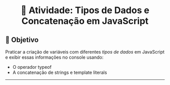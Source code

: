 <h1 align="center"> 
	🧠 Atividade: Tipos de Dados e Concatenação em JavaScript
</h1>

## 🎯 Objetivo

Praticar a criação de variáveis com diferentes *tipos de dados* em JavaScript e exibir essas informações no console usando:

- O operador typeof
- A concatenação de strings e template literals

---
